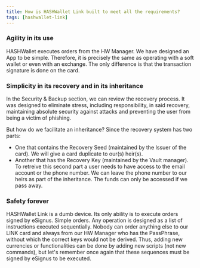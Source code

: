 ```yaml
---
title: How is HASHWallet Link built to meet all the requirements?
tags: [hashwallet-link]
---
```


### Agility in its use

HASHWallet executes orders from the HW Manager. We have designed an App to be simple. Therefore, it is precisely the same as operating with a soft wallet or even with an exchange. The only difference is that the transaction signature is done on the card.

### Simplicity in its recovery and in its inheritance

In the Security & Backup section, we can review the recovery process. It was designed to eliminate stress, including responsibility, in said recovery, maintaining absolute security against attacks and preventing the user from being a victim of phishing.

But how do we facilitate an inheritance? Since the recovery system has two parts: 

- One that contains the Recovery Seed (maintained by the Issuer of the card). We will give a card duplicate to our(s) heir(s).
- Another that has the Recovery Key (maintained by the Vault manager). To retreive this second part a user needs to have access to the email account or the phone number. We can leave the phone number to our heirs as part of the inheritance. The funds can only be accessed if we pass away.

### Safety forever

HASHWallet Link is a dumb device. Its only ability is to execute orders signed by eSignus. Simple orders. Any operation is designed as a list of instructions executed sequentially. Nobody can order anything else to our LINK card and always from our HW Manager who has the PassPhrase, without which the correct keys would not be derived. Thus, adding new currencies or functionalities can be done by adding new scripts (not new commands), but let's remember once again that these sequences must be signed by eSignus to be executed.
